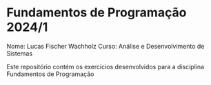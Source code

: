 # Fundamentos de Programação 2024/1

Nome: Lucas Fischer Wachholz
Curso: Análise e Desenvolvimento de Sistemas

Este repositório contém os exercícios desenvolvidos para a disciplina Fundamentos de Programação

